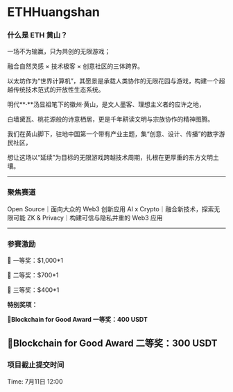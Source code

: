 # ETHHuangshan
### 什么是 ETH 黄山？

一场不为输赢，只为共创的无限游戏；

融合自然灵感 × 技术极客 × 创意社区的三体跨界。

以太坊作为“世界计算机”，其愿景是承载人类协作的无限花园与游戏，构建一个超越传统技术范式的开放性生态系统。

明代**·**汤显祖笔下的徽州·黄山，是文人墨客、理想主义者的应许之地，

白墙黛瓦、桃花源般的诗意栖居，更是千年耕读文明与宗族协作的精神图腾。

我们在黄山脚下，驻地中国第一个带有产业主题，集“创意、设计、传播”的数字游民社区，

想让这场以“延续”为目标的无限游戏跨越技术周期，扎根在更厚重的东方文明土壤。


---

### 聚焦赛道

Open Source｜面向大众的 Web3 创新应用
AI x Crypto｜融合新技术，探索无限可能
ZK & Privacy｜构建可信与隐私并重的 Web3 应用

---

### 参赛激励

🥇 一等奖：$1,000*1

🥈 二等奖：$700*1

🥉 三等奖：$400*1

**特别奖项：**

🥇**Blockchain for Good Award 一等奖：400 USDT**

🥈**Blockchain for Good Award 二等奖：300 USDT**
---

### 项目截止提交时间
Time: 7月11日 12:00
